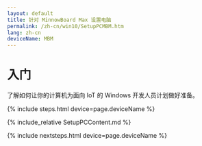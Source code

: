 ```yaml
---
layout: default
title: 针对 MinnowBoard Max 设置电脑
permalink: /zh-cn/win10/SetupPCMBM.htm
lang: zh-cn
deviceName: MBM
---
```


# 入门

了解如何让你的计算机为面向 IoT 的 Windows 开发人员计划做好准备。

{% include steps.html device=page.deviceName %}

{% include_relative SetupPCContent.md %}

{% include nextsteps.html device=page.deviceName %}

